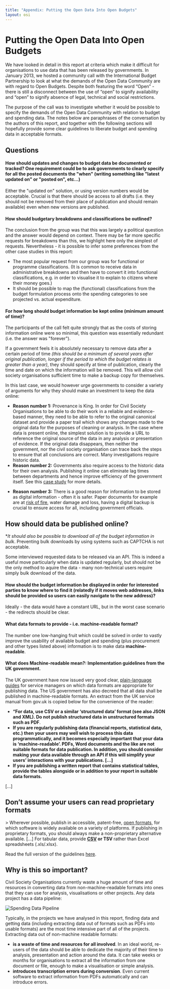 ```yaml
---
title: "Appendix: Putting the Open Data Into Open Budgets"
layout: osi
---
```


# Putting the Open Data Into Open Budgets

We have looked in detail in this report at criteria which make it difficult for organisations to use data that has been released by governments.  In January 2013, we hosted a community call with the International Budget Partnership to look at what the demands of the Open Data Community are with regard to Open Budgets. Despite both featuring the word “Open” - there is still a disconnect between the use of “open” to signify availability and “open” to signify absence of legal, technical and social restrictions. 

The purpose of the call was to investigate whether it would be possible to specify the demands of the Open Data Community with relation to budget and spending data. The notes below are paraphrases of the conversation by the authors of this report, and together with the following sections will hopefully provide some clear guidelines to liberate budget and spending data in acceptable formats.  

## Questions

#### How should updates and changes to budget data be documented or tracked? One requirement could be to ask governments to clearly specify for all the posted documents the "when" (writing something like  "latest  updated on"  or "posted on", etc...)

Either the "updated on" solution, or using version numbers would be acceptable. 
Crucial is that there should be access to all drafts (i.e. they should not be removed from their place of publication and should remain available) even when new versions are published. 

#### How should budgetary breakdowns and classifications be outlined?

The conclusion from the group was that this was largely a political question and the answer would depend on context. There may be far more specific requests for breakdowns than this, we highlight here only the simplest of requests. Nevertheless - it is possible to infer some preferences from the other case studies in this report: 

* The most popular request from our group was for functional or programme classifications. (It is common to receive data in administrative breakdowns and then have to convert it into functional classifications, e.g. in order to visualise it to explain to citizens where their money goes.)
* It should be possible to map the (functional) classifications from the budget formulation process onto the spending categories to see projected vs. actual expenditure. 

#### For how long should budget information be kept online (minimum amount of time)?

The participants of the call felt quite strongly that as the costs of storing information online were so minimal, this question was essentially redundant (i.e. the answer was "forever"). 

If a government feels it is absolutely necessary to remove data after a certain period of time *(this should be a minimum of several years after original publication, longer if the period to which the budget relates is greater than a year)*, they should specify at time of publication, clearly the time and date on which the information will be removed. This will allow civil society organisations sufficient time to make a backup copy for themselves. 

In this last case, we would however urge governments to consider a variety of arguments for why they should make an investment to keep the data online: 
<ul><li><strong>Reason number 1:</strong> Provenance is King. In order for Civil Society Organisations to be able to do their work in a reliable and evidence-based manner, they need to be able to refer to the original canonical dataset and provide a paper trail which shows any changes made to the original data for the purposes of cleaning or analysis. In the case where data is present online, the simplest solution is to provide a URL to reference the original source of the data in any analysis or presentation of evidence. If the original data disappears, then neither the government, nor the civil society organisation can trace back the steps to ensure that all conclusions are correct. Many investigations require historic data. </li>
<li><strong>Reason number 2:</strong> Governments also require access to the historic data for their own analysis. Publishing it online can eliminate lag times between departments and hence improve efficiency of the government itself. See this <a href="http://openspending.org/resources/gift/chapter2-2.html">case study</a> for more details. </li> <p>
<li><strong>Reason number 3:</strong> There is a good reason for information to be stored as digital information - often it is safer. Paper documents for example are at <a href="http://www.google.com/url?q=http%3A%2F%2Farticles.timesofindia.indiatimes.com%2F2012-06-23%2Findia%2F32381434_1_fire-department-mantralaya-data-centre&sa=D&sntz=1&usg=AFQjCNGXnWD5ZJnHPdbq2goWL1XWfCQvVQ">risk of fire</a>, water damage and loss, having a digital backup is crucial to ensure access for all, including government officials. </li> 
</ul>

## How should data be published online?

**It should also be possible to download all of the budget information in bulk*. Preventing bulk downloads by using systems such as CAPTCHA is not acceptable. 

Some interviewed requested data to be released via an API. This is indeed a useful move particularly when data is updated regularly, but should not be the only method to aquire the data - many non-technical users require simply bulk download of the data. 

#### How should the budget information be displayed in order for interested parties to know where to find it (relatedly if it moves web addresses, links should be provided so users can easily navigate to the new address)?

Ideally - the data would have a constant URL, but in the worst case scenario - the redirects should be clear. 

#### What data formats to provide - i.e. machine-readable format?

The number one low-hanging fruit which could be solved in order to vastly improve the usability of available budget and spending (plus procurement and other types listed above) information is to make data **machine-readable**.

<div class="well"><h4>What does Machine-readable mean?: Implementation guidelines from the UK government.</h4>

The UK government have now issued very good clear, <a href="https://www.gov.uk/service-manual/design-and-content/choosing-appropriate-formats.html">plain-language guides</a> for service managers on which data formats are appropriate for publishing data. The US government has also decreed that all data shall be published in machine-readable formats. An extract from the UK service manual from gov.uk is copied below for the convenience of the reader: 
<ul>
<li><quote><strong>“For data, use CSV or a similar ‘structured data’ format (see also JSON and XML). Do not publish structured data in unstructured formats such as PDF</strong></quote>.</li>
<li><quote><strong>If you are regularly publishing data (financial reports, statistical data, etc.) then your users may well wish to process this data programmatically, and it becomes especially important that your data is ‘machine-readable’. PDFs, Word documents and the like are not suitable formats for data publication. In addition, you should consider making your data available through an API if this will simplify your users’ interactions with your publications. [...]</quote></strong> </li>
<li><quote><strong>If you are publishing a written report that contains statistical tables, provide the tables alongside or in addition to your report in suitable data formats.</quote></strong>
</ul>

[...] 

<h2>Don’t assume your users can read proprietary formats</h2>
> Wherever possible, publish in accessible, patent-free, <a href="https://en.wikipedia.org/wiki/Open_format">open formats</a>, for which software is widely available on a variety of platforms. If publishing in proprietary formats, you should always make a non-proprietary alternative available.
[...] For tabular data, provide <strong> <a href="http://en.wikipedia.org/wiki/Comma-separated_values">CSV</a> or TSV </strong> rather than Excel spreadsheets (.xls/.xlsx).

Read the full version of the guidelines <a href="https://www.gov.uk/service-manual/design-and-content/choosing-appropriate-formats.html">here</a>.

</div>

## Why is this so important? 

Civil Society Organisations currently waste a huge amount of time and resources in converting data from non-machine-readable formats into ones that they can use for analysis, visualisations or other projects. Any data project has a data pipeline: 

![Spending Data Pipeline](http://farm9.staticflickr.com/8399/8883957266_d31e9bb404_z.jpg)

Typically, in the projects we have analysed in this report, finding data and getting data (including extracting data out of formats such as PDFs into usable formats) are the most time intensive part of all of the projects. Extracting data out of non-machine readable formats: 

* **is a waste of time and resources for all involved**. In an ideal world, re-users of the data should be able to dedicate the majority of their time to analysis, presentation and action around the data. It can take weeks or months for organisations to extract all the information from one document or file, enough to make a visualisation or simple analysis. 
* **introduces transcription errors during conversion**. Even current software to extract information from PDFs automatically and can introduce errors. 